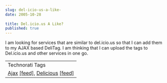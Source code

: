 ```yaml
---
slug: del-icio-us-a-like-
date: 2005-10-28
 
title: Del.icio.us A Like?
published: true
---
```

I am looking for services that are similar to del.icio.us so that I can add them to my AJAX based DeliTag. I am thinking that I can upload the tags to Del.icio.us and other services in one go.<p /><table class="TechnoratiHead TagHeader">
<tr><td>Technorati Tags</td></tr>
<tr class="Technorati"><td>
<a href="https://paul.kinlan.me/tags/Ajax" class="Tag" rel="tag">Ajax</a> <a href="http://feeds.technorati.com/feed/posts/tag/Ajax" class="Tag">[feed]</a>, <a href="https://paul.kinlan.me/tags/Delicious" class="Tag" rel="tag">Delicious</a> <a href="http://feeds.technorati.com/feed/posts/tag/Delicious" class="Tag">[feed]</a>
</td></tr>
</table><div class="blogger-post-footer"><img class="posterous_download_image" src="https://blogger.googleusercontent.com/tracker/8109338-113048785930678331?l=www.kinlan.co.uk%2Findex.html" height="1" alt="" width="1" /></div>

